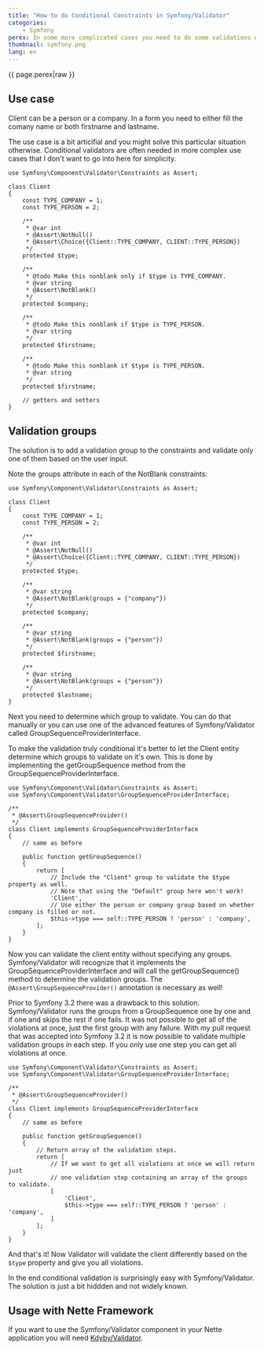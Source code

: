 ```yaml
---
title: "How to do Conditional Constraints in Symfony/Validator"
categories:
    - Symfony
perex: In some more complicated cases you need to do some validations only if some condition is met. This article covers the tricks you should use including a new feature in Symfony 3.2.
thumbnail: symfony.png
lang: en
---
```


<p class="perex">{{ page.perex|raw }}</p>

Use case
----

Client can be a person or a company. In a form you need to either fill the comany name or both firstname and lastname.

The use case is a bit articifial and you might solve this particular situation otherwise. Conditional validators are often needed in more complex use cases that I don't want to go into here for simplicity.

```language-php
use Symfony\Component\Validator\Constraints as Assert;

class Client
{
    const TYPE_COMPANY = 1;
    const TYPE_PERSON = 2;

    /**
     * @var int
     * @Assert\NotNull()
     * @Assert\Choice({Client::TYPE_COMPANY, CLIENT::TYPE_PERSON})
     */
    protected $type;

    /**
     * @todo Make this nonblank only if $type is TYPE_COMPANY.
     * @var string
     * @Assert\NotBlank()
     */
    protected $company;

    /**
     * @todo Make this nonblank if $type is TYPE_PERSON.
     * @var string
     */
    protected $firstname;

    /**
     * @todo Make this nonblank if $type is TYPE_PERSON.
     * @var string
     */
    protected $firstname;

    // getters and setters
}
```

Validation groups
----

The solution is to add a validation group to the constraints and validate only one of them based on the user input.

Note the groups attribute in each of the NotBlank constraints:

```language-php
use Symfony\Component\Validator\Constraints as Assert;

class Client
{
    const TYPE_COMPANY = 1;
    const TYPE_PERSON = 2;

    /**
     * @var int
     * @Assert\NotNull()
     * @Assert\Choice({Client::TYPE_COMPANY, CLIENT::TYPE_PERSON})
     */
    protected $type;

    /**
     * @var string
     * @Assert\NotBlank(groups = {"company"})
     */
    protected $company;

    /**
     * @var string
     * @Assert\NotBlank(groups = {"person"})
     */
    protected $firstname;

    /**
     * @var string
     * @Assert\NotBlank(groups = {"person"})
     */
    protected $lastname;
}
```

Next you need to determine which group to validate. You can do that manually or you can use one of the advanced features of Symfony/Validator called GroupSequenceProviderInterface.

To make the validation truly conditional it's better to let the Client entity determine which groups to validate on it's own. This is done by implementing the getGroupSequence method from the GroupSequenceProviderInterface.

```language-php
use Symfony\Component\Validator\Constraints as Assert;
use Symfony\Component\Validator\GroupSequenceProviderInterface;

/**
 * @Assert\GroupSequenceProvider()
 */
class Client implements GroupSequenceProviderInterface
{
    // same as before

    public function getGroupSequence()
    {
        return [
            // Include the "Client" group to validate the $type property as well.
            // Note that using the "Default" group here won't work!
            'Client',
            // Use either the person or company group based on whether company is filled or not.
            $this->type === self::TYPE_PERSON ? 'person' : 'company',
        ];
    }
}
```

Now you can validate the client entity without specifying any groups. Symfony/Validator will recognize that it implements the GroupSequenceProviderInterface and will call the getGroupSequence() method to determine the validation groups. The `@Assert\GroupSequenceProvider()` annotation is necessary as well!

Prior to Symfony 3.2 there was a drawback to this solution. Symfony/Validator runs the groups from a GroupSequence one by one and if one and skips the rest if one fails. It was not possible to get all of the violations at once, just the first group with any failure. With my pull request that was accepted into Symfony 3.2 it is now possible to validate multiple validation groups in each step. If you only use one step you can get all violations at once.

```language-php
use Symfony\Component\Validator\Constraints as Assert;
use Symfony\Component\Validator\GroupSequenceProviderInterface;

/**
 * @Assert\GroupSequenceProvider()
 */
class Client implements GroupSequenceProviderInterface
{
    // same as before

    public function getGroupSequence()
    {
        // Return array of the validation steps.
        return [
            // If we want to get all violations at once we will return just
            // one validation step containing an array of the groups to validate.
            [
                'Client',
                $this->type === self::TYPE_PERSON ? 'person' : 'company',
            ]
        ];
    }
}
```

And that's it! Now Validator will validate the client differently based on the `$type` property and give you all violations.

In the end conditional validation is surprisingly easy with Symfony/Validator. The solution is just a bit hiddden and not widely known.

Usage with Nette Framework
----

If you want to use the Symfony/Validator component in your Nette application you will need [Kdyby/Validator](https://github.com/Kdyby/Validator).
